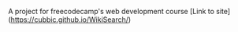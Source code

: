 A project for freecodecamp's web development course
[Link to site] (https://cubbic.github.io/WikiSearch/)

